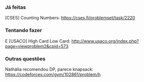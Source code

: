 ### Já feitas
[CSES] Counting Numbers: https://cses.fi/problemset/task/2220

### Tentando fazer
E [USACO] High Card Low Card: http://www.usaco.org/index.php?page=viewproblem2&cpid=573

### Outras questões
Nathália recomendou DP, parece knapsack: https://codeforces.com/gym/102861/problem/h